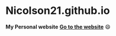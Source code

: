 # Nicolson21.github.io
**My Personal website**
**[Go to the website](Nicolson21.github.io)** :smile:
